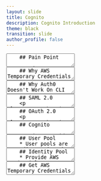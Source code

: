 ```yaml
---
layout: slide
title: Cognito
description: Cognito Introduction
theme: black
transition: slide
author_profile: false
---
```


<section data-markdown>
  <textarea data-template>
    ## Pain Point

    * Get AWS Temporary Credentials In CLI/SDK
    * Auth0 Can't Work on CLI

  </textarea>
</section>

<section data-markdown>
  <textarea data-template>
    ## Why AWS Temporary Credentials

    * The long term credentials is not safe
    * I don't want to use my AWS_ACCESS_KEY_ID and AWS_SECRET_KEY anywherrre
    * I just want to remember my user name and password
  </textarea>
</section>

<section data-markdown>
  <textarea data-template>
    ## Why Auth0 Doesn't Work On CLI

    * It only support [SSO](https://auth0.com/docs/integrations/aws/sso) on browser
    * They have docs for [Delegated Authentication](https://auth0.com/docs/aws-api-setup), but it was not supported now
  </textarea>
</section>

<section data-markdown>
  <textarea data-template>
    ## SAML 2.0
    <p class="stretch"><img src="https://cdn.ubisecure.com/wp-content/uploads/2017/06/SAML_flow.jpg"></p>
  </textarea>

</section>

<section data-markdown>
  <textarea data-template>
    ## OAuth 2.0
    <p class="stretch"><img src="https://cdn.ubisecure.com/wp-content/uploads/2017/06/OAuth_flow.jpg"></p>
  </textarea>

</section>

<section data-markdown>
  <textarea data-template>
    ## Cognito

    * Provides authentication, authorization, and user management for your web and mobile apps
    * Your users can sign in directly with a user name and password, or through a third party such as Facebook, Amazon, or Google
  </textarea>
</section>

<section data-markdown>
  <textarea data-template>
    ## User Pool
    * User pools are user directories that provide sign-up and sign-in options for your app users
  </textarea>
</section>

<section data-markdown>
  <textarea data-template>
    ## Identity Pool
    * Provide AWS credentials to grant your users access to other AWS services
    * You can configure an identity pool to exchange user pool tokens for AWS credentials
  </textarea>
</section>

<section data-markdown>
  <textarea data-template>
    ## Get AWS Temporary Credentials
    <p class="stretch"><img src="https://docs.aws.amazon.com/cognito/latest/developerguide/images/scenario-cup-cib2.png"></p>

    You can find the script in [here](https://github.com/sjmyuan/aws-tmp-auth/blob/master/aws-tmp-auth.sh)
  </textarea>
</section>
